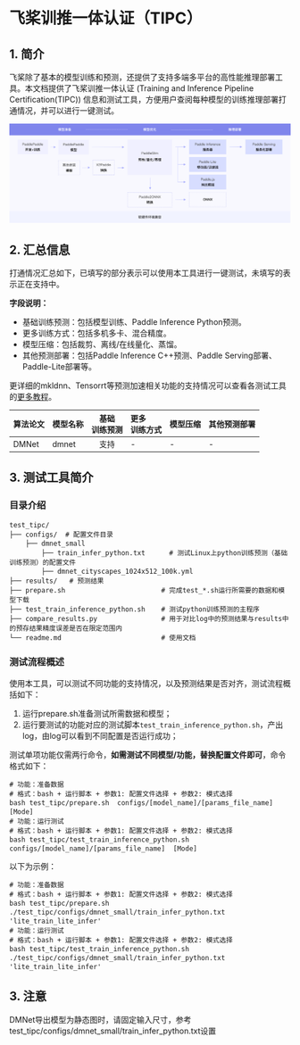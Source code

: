 
# 飞桨训推一体认证（TIPC）

## 1. 简介

飞桨除了基本的模型训练和预测，还提供了支持多端多平台的高性能推理部署工具。本文档提供了飞桨训推一体认证 (Training and Inference Pipeline Certification(TIPC)) 信息和测试工具，方便用户查阅每种模型的训练推理部署打通情况，并可以进行一键测试。

<div align="center">
    <img src="docs/guide.png" width="1000">
</div>

## 2. 汇总信息

打通情况汇总如下，已填写的部分表示可以使用本工具进行一键测试，未填写的表示正在支持中。

**字段说明：**
- 基础训练预测：包括模型训练、Paddle Inference Python预测。
- 更多训练方式：包括多机多卡、混合精度。
- 模型压缩：包括裁剪、离线/在线量化、蒸馏。
- 其他预测部署：包括Paddle Inference C++预测、Paddle Serving部署、Paddle-Lite部署等。

更详细的mkldnn、Tensorrt等预测加速相关功能的支持情况可以查看各测试工具的[更多教程](#more)。

| 算法论文 | 模型名称 | 基础<br>训练预测 | 更多<br>训练方式 | 模型压缩 |  其他预测部署  |
| :--- | :--- |  :----:  |  :----  |   :----  |   :----  |
| DMNet | dmnet | 支持 | - | - | - |

## 3. 测试工具简介
### 目录介绍

```shell
test_tipc/
├── configs/  # 配置文件目录
    ├── dmnet_small  
        ├── train_infer_python.txt      # 测试Linux上python训练预测（基础训练预测）的配置文件
        ├── dmnet_cityscapes_1024x512_100k.yml
├── results/   # 预测结果
├── prepare.sh                        # 完成test_*.sh运行所需要的数据和模型下载
├── test_train_inference_python.sh    # 测试python训练预测的主程序
├── compare_results.py                # 用于对比log中的预测结果与results中的预存结果精度误差是否在限定范围内
└── readme.md                         # 使用文档
```

### 测试流程概述

使用本工具，可以测试不同功能的支持情况，以及预测结果是否对齐，测试流程概括如下：

1. 运行prepare.sh准备测试所需数据和模型；
2. 运行要测试的功能对应的测试脚本`test_train_inference_python.sh`，产出log，由log可以看到不同配置是否运行成功；

测试单项功能仅需两行命令，**如需测试不同模型/功能，替换配置文件即可**，命令格式如下：
```shell
# 功能：准备数据
# 格式：bash + 运行脚本 + 参数1: 配置文件选择 + 参数2: 模式选择
bash test_tipc/prepare.sh  configs/[model_name]/[params_file_name]  [Mode]
# 功能：运行测试
# 格式：bash + 运行脚本 + 参数1: 配置文件选择 + 参数2: 模式选择
bash test_tipc/test_train_inference_python.sh configs/[model_name]/[params_file_name]  [Mode]
```

以下为示例：
```shell
# 功能：准备数据
# 格式：bash + 运行脚本 + 参数1: 配置文件选择 + 参数2: 模式选择
bash test_tipc/prepare.sh ./test_tipc/configs/dmnet_small/train_infer_python.txt 'lite_train_lite_infer'
# 功能：运行测试
# 格式：bash + 运行脚本 + 参数1: 配置文件选择 + 参数2: 模式选择
bash test_tipc/test_train_inference_python.sh ./test_tipc/configs/dmnet_small/train_infer_python.txt 'lite_train_lite_infer'
```

## 3. 注意

DMNet导出模型为静态图时，请固定输入尺寸，参考test_tipc/configs/dmnet_small/train_infer_python.txt设置
